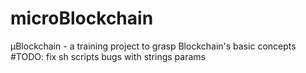 # microBlockchain
µBlockchain - a training project to grasp Blockchain's basic concepts
#TODO: fix sh scripts bugs with strings params
